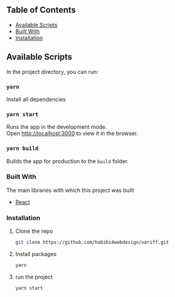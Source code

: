 ## Table of Contents
* [Available Scripts](#Available-Scripts)
* [Built With](#Built-With)
* [Installation](#Installation)

## Available Scripts

In the project directory, you can run:

### `yarn`

Install all dependencies

### `yarn start`

Runs the app in the development mode.\
Open [http://localhost:3000](http://localhost:3000) to view it in the browser.

### `yarn build`

Builds the app for production to the `build` folder.

### Built With

The main libraries with which this project was built

* [React](https://reactjs.org)

### Installation

1. Clone the repo
   ```sh
   git clone https://github.com/habibi4webdesign/veriff.git
   ```
2. Install packages
   ```sh
   yarn
   ```
3. run the project
   ```sh
   yarn start
   ```
